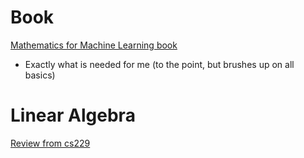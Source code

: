 # Book

[Mathematics for Machine Learning book](https://mml-book.github.io/book/mml-book.pdf)

- Exactly what is needed for me (to the point, but brushes up on all basics)

# Linear Algebra

[Review from cs229](http://cs229.stanford.edu/summer2019/cs229-linalg.pdf)
